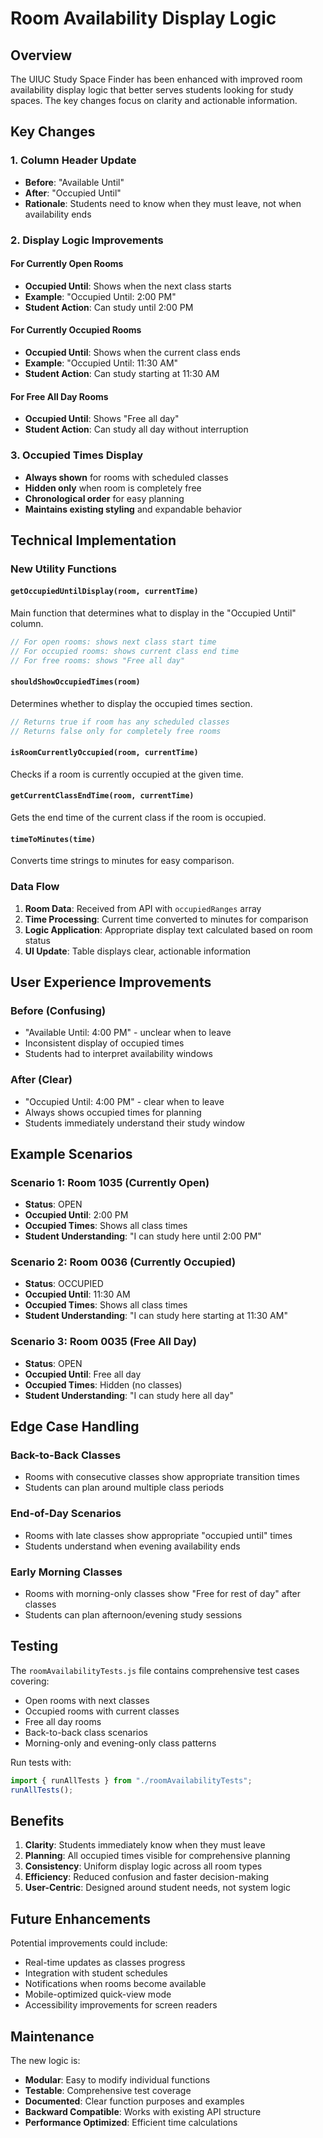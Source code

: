 # Room Availability Display Logic

## Overview

The UIUC Study Space Finder has been enhanced with improved room availability display logic that better serves students looking for study spaces. The key changes focus on clarity and actionable information.

## Key Changes

### 1. Column Header Update

- **Before**: "Available Until"
- **After**: "Occupied Until"
- **Rationale**: Students need to know when they must leave, not when availability ends

### 2. Display Logic Improvements

#### For Currently Open Rooms

- **Occupied Until**: Shows when the next class starts
- **Example**: "Occupied Until: 2:00 PM"
- **Student Action**: Can study until 2:00 PM

#### For Currently Occupied Rooms

- **Occupied Until**: Shows when the current class ends
- **Example**: "Occupied Until: 11:30 AM"
- **Student Action**: Can study starting at 11:30 AM

#### For Free All Day Rooms

- **Occupied Until**: Shows "Free all day"
- **Student Action**: Can study all day without interruption

### 3. Occupied Times Display

- **Always shown** for rooms with scheduled classes
- **Hidden only** when room is completely free
- **Chronological order** for easy planning
- **Maintains existing styling** and expandable behavior

## Technical Implementation

### New Utility Functions

#### `getOccupiedUntilDisplay(room, currentTime)`

Main function that determines what to display in the "Occupied Until" column.

```javascript
// For open rooms: shows next class start time
// For occupied rooms: shows current class end time
// For free rooms: shows "Free all day"
```

#### `shouldShowOccupiedTimes(room)`

Determines whether to display the occupied times section.

```javascript
// Returns true if room has any scheduled classes
// Returns false only for completely free rooms
```

#### `isRoomCurrentlyOccupied(room, currentTime)`

Checks if a room is currently occupied at the given time.

#### `getCurrentClassEndTime(room, currentTime)`

Gets the end time of the current class if the room is occupied.

#### `timeToMinutes(time)`

Converts time strings to minutes for easy comparison.

### Data Flow

1. **Room Data**: Received from API with `occupiedRanges` array
2. **Time Processing**: Current time converted to minutes for comparison
3. **Logic Application**: Appropriate display text calculated based on room status
4. **UI Update**: Table displays clear, actionable information

## User Experience Improvements

### Before (Confusing)

- "Available Until: 4:00 PM" - unclear when to leave
- Inconsistent display of occupied times
- Students had to interpret availability windows

### After (Clear)

- "Occupied Until: 4:00 PM" - clear when to leave
- Always shows occupied times for planning
- Students immediately understand their study window

## Example Scenarios

### Scenario 1: Room 1035 (Currently Open)

- **Status**: OPEN
- **Occupied Until**: 2:00 PM
- **Occupied Times**: Shows all class times
- **Student Understanding**: "I can study here until 2:00 PM"

### Scenario 2: Room 0036 (Currently Occupied)

- **Status**: OCCUPIED
- **Occupied Until**: 11:30 AM
- **Occupied Times**: Shows all class times
- **Student Understanding**: "I can study here starting at 11:30 AM"

### Scenario 3: Room 0035 (Free All Day)

- **Status**: OPEN
- **Occupied Until**: Free all day
- **Occupied Times**: Hidden (no classes)
- **Student Understanding**: "I can study here all day"

## Edge Case Handling

### Back-to-Back Classes

- Rooms with consecutive classes show appropriate transition times
- Students can plan around multiple class periods

### End-of-Day Scenarios

- Rooms with late classes show appropriate "occupied until" times
- Students understand when evening availability ends

### Early Morning Classes

- Rooms with morning-only classes show "Free for rest of day" after classes
- Students can plan afternoon/evening study sessions

## Testing

The `roomAvailabilityTests.js` file contains comprehensive test cases covering:

- Open rooms with next classes
- Occupied rooms with current classes
- Free all day rooms
- Back-to-back class scenarios
- Morning-only and evening-only class patterns

Run tests with:

```javascript
import { runAllTests } from "./roomAvailabilityTests";
runAllTests();
```

## Benefits

1. **Clarity**: Students immediately know when they must leave
2. **Planning**: All occupied times visible for comprehensive planning
3. **Consistency**: Uniform display logic across all room types
4. **Efficiency**: Reduced confusion and faster decision-making
5. **User-Centric**: Designed around student needs, not system logic

## Future Enhancements

Potential improvements could include:

- Real-time updates as classes progress
- Integration with student schedules
- Notifications when rooms become available
- Mobile-optimized quick-view mode
- Accessibility improvements for screen readers

## Maintenance

The new logic is:

- **Modular**: Easy to modify individual functions
- **Testable**: Comprehensive test coverage
- **Documented**: Clear function purposes and examples
- **Backward Compatible**: Works with existing API structure
- **Performance Optimized**: Efficient time calculations
